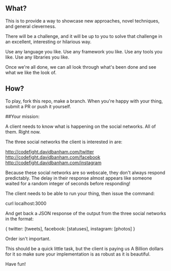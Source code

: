 ## What?

This is to provide a way to showcase new approaches, novel techniques, and general cleverness.

There will be a challenge, and it will be up to you to solve that challenge in an excellent, interesting or hilarious way.

Use any language you like. Use any framework you like. Use any tools you like. Use any libraries you like.

Once we're all done, we can all look through what's been done and see what we like the look of.

## How?
To play, fork this repo, make a branch. When you're happy with your thing, submit a PR or push it yourself.

##Your mission:

A client needs to know what is happening on the social networks. All of them. Right now.

The three social networks the client is interested in are:

http://codefight.davidbanham.com/twitter
http://codefight.davidbanham.com/facebook
http://codefight.davidbanham.com/instagram

Because these social networks are so webscale, they don't always respond predictably. The delay in their response almost appears like someone waited for a random integer of seconds before responding!

The client needs to be able to run your thing, then issue the command:

curl localhost:3000

And get back a JSON response of the output from the three social networks in the format:

{
  twitter: [tweets],
  facebook: [statuses],
  instagram: [photos]
}

Order isn't important.

This should be a quick little task, but the client is paying us A Billion dollars for it so make sure your implementation is as robust as it is beautiful.

Have fun!

